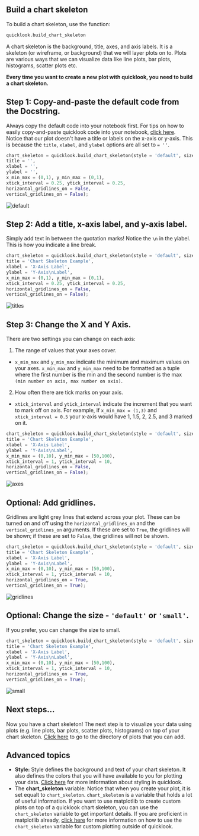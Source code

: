 ## Build a chart skeleton
To build a chart skeleton, use the function:
```python
quicklook.build_chart_skeleton
```

A chart skeleton is the background, title, axes, and axis labels. It is a skeleton (or wireframe, or background) that we will layer plots on to. Plots are various ways that we can visualize data like line plots, bar plots, histograms, scatter plots etc.

**Every time you want to create a new plot with quicklook, you need to build a chart skeleton.**
## Step 1: Copy-and-paste the default code from the Docstring.
Always copy the default code into your notebook first. For tips on how to easily copy-and-paste quicklook code into your notebook, [click here](https://github.com/alexdsbreslav/quicklook/blob/master/how_to_use_quicklook/copy_and_paste_quicklook_code.md). Notice that our plot doesn't have a title or labels on the x-axis or y-axis. This is because the `title`, `xlabel`, and `ylabel` options are all set to `= ''`.
```python
chart_skeleton = quicklook.build_chart_skeleton(style = 'default', size = 'default',
title = '',
xlabel = '',
ylabel = '',
x_min_max = (0,1), y_min_max = (0,1),
xtick_interval = 0.25, ytick_interval = 0.25,
horizontal_gridlines_on = False,
vertical_gridlines_on = False);
```
![default](https://github.com/alexdsbreslav/quicklook/blob/master/images/build_chart_skeleton/default.png)


## Step 2: Add a title, x-axis label, and y-axis label.
Simply add text in between the quotation marks! Notice the `\n` in the ylabel. This is how you indicate a line break.
```python
chart_skeleton = quicklook.build_chart_skeleton(style = 'default', size = 'default',
title = 'Chart Skeleton Example',
xlabel = 'X-Axis Label',
ylabel = 'Y-Axis\nLabel',
x_min_max = (0,1), y_min_max = (0,1),
xtick_interval = 0.25, ytick_interval = 0.25,
horizontal_gridlines_on = False,
vertical_gridlines_on = False);
```
![titles](https://github.com/alexdsbreslav/quicklook/blob/master/images/build_chart_skeleton/titles.png)

## Step 3: Change the X and Y Axis.
There are two settings you can change on each axis:
1. The range of values that your axes cover.
  - `x_min_max` and `y_min_max` indicate the minimum and maximum values on your axes. `x_min_max` and `y_min_max` need to be formatted as a tuple where the first number is the min and the second number is the max `(min number on axis, max number on axis)`. 
2. How often there are tick marks on your axis.
  - `xtick_interval` and `ytick_interval` indicate the increment that you want to mark off on axis. For example, if `x_min_max = (1,3)` and `xtick_interval = 0.5` your x-axis would have 1, 1.5, 2, 2.5, and 3 marked on it.

```python
chart_skeleton = quicklook.build_chart_skeleton(style = 'default', size = 'default',
title = 'Chart Skeleton Example',
xlabel = 'X-Axis Label',
ylabel = 'Y-Axis\nLabel',
x_min_max = (0,10), y_min_max = (50,100),
xtick_interval = 1, ytick_interval = 10,
horizontal_gridlines_on = False,
vertical_gridlines_on = False);
```
![axes](https://github.com/alexdsbreslav/quicklook/blob/master/images/build_chart_skeleton/axes.png)

## Optional: Add gridlines.
Gridlines are light grey lines that extend across your plot. These can be turned on and off using the `horizontal_gridlines_on` and the `vertical_gridlines_on` arguments. If these are set to `True`, the gridlines will be shown; if these are set to `False`, the gridlines will not be shown.
```python
chart_skeleton = quicklook.build_chart_skeleton(style = 'default', size = 'default',
title = 'Chart Skeleton Example',
xlabel = 'X-Axis Label',
ylabel = 'Y-Axis\nLabel',
x_min_max = (0,10), y_min_max = (50,100),
xtick_interval = 1, ytick_interval = 10,
horizontal_gridlines_on = True,
vertical_gridlines_on = True);
```
![gridlines](https://github.com/alexdsbreslav/quicklook/blob/master/images/build_chart_skeleton/gridlines.png)

## Optional: Change the size - `'default'` or `'small'`.
If you prefer, you can change the size to small.
```python
chart_skeleton = quicklook.build_chart_skeleton(style = 'default', size = 'small',
title = 'Chart Skeleton Example',
xlabel = 'X-Axis Label',
ylabel = 'Y-Axis\nLabel',
x_min_max = (0,10), y_min_max = (50,100),
xtick_interval = 1, ytick_interval = 10,
horizontal_gridlines_on = True,
vertical_gridlines_on = True);
```
![small](https://github.com/alexdsbreslav/quicklook/blob/master/images/build_chart_skeleton/small.png)

## Next steps...
Now you have a chart skeleton! The next step is to visualize your data using plots (e.g. line plots, bar plots, scatter plots, histograms) on top of your chart skeleton. [Click here](https://github.com/alexdsbreslav/quicklook/tree/master/how_to_use_quicklook) to go to the directory of plots that you can add.

## Advanced topics
- **Style:** Style defines the background and text of your chart skeleton. It also defines the colors that you will have available to you for plotting your data. [Click here]() for more information about styling in quicklook.
- The **chart_skeleton** variable: Notice that when you create your plot, it is set equalt to `chart_skeleton`. `chart_skeleton` is a variable that holds a lot of useful information. If you want to use matplotlib to create custom plots on top of a quicklook chart skeleton, you can use the `chart_skeleton` variable to get important details. If you are proficient in matplotlib already, [click here]() for more information on how to use the `chart_skeleton` variable for custom plotting outside of quicklook.
